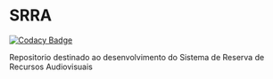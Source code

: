# SRRA

[![Codacy Badge](https://api.codacy.com/project/badge/Grade/12e24802db50414d99f8088e690fc45c)](https://www.codacy.com/app/thiagomoreira98/SRRA?utm_source=github.com&utm_medium=referral&utm_content=thiagomoreira98/SRRA&utm_campaign=badger)

Repositorio destinado ao desenvolvimento do Sistema de Reserva de Recursos Audiovisuais
